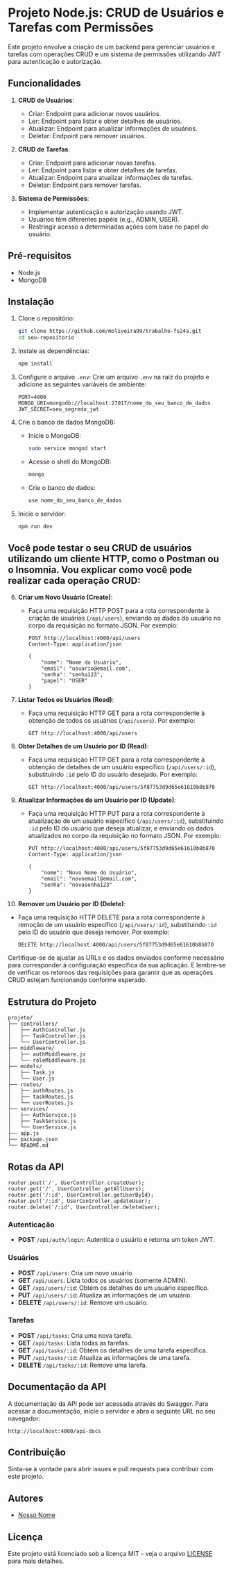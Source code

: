 
# Projeto Node.js: CRUD de Usuários e Tarefas com Permissões

Este projeto envolve a criação de um backend para gerenciar usuários e tarefas com operações CRUD e um sistema de permissões utilizando JWT para autenticação e autorização.

## Funcionalidades

1. **CRUD de Usuários**:
    - Criar: Endpoint para adicionar novos usuários.
    - Ler: Endpoint para listar e obter detalhes de usuários.
    - Atualizar: Endpoint para atualizar informações de usuários.
    - Deletar: Endpoint para remover usuários.

2. **CRUD de Tarefas**:
    - Criar: Endpoint para adicionar novas tarefas.
    - Ler: Endpoint para listar e obter detalhes de tarefas.
    - Atualizar: Endpoint para atualizar informações de tarefas.
    - Deletar: Endpoint para remover tarefas.

3. **Sistema de Permissões**:
    - Implementar autenticação e autorização usando JWT.
    - Usuários têm diferentes papéis (e.g., ADMIN, USER).
    - Restringir acesso a determinadas ações com base no papel do usuário.

## Pré-requisitos

- Node.js
- MongoDB

## Instalação

1. Clone o repositório:
    ```bash
    git clone https://github.com/moliveira99/trabalho-fs24a.git
    cd seu-repositorio
    ```

2. Instale as dependências:
    ```bash
    npm install
    ```

3. Configure o arquivo `.env`:
    Crie um arquivo `.env` na raiz do projeto e adicione as seguintes variáveis de ambiente:
    ```env
    PORT=4000
    MONGO_URI=mongodb://localhost:27017/nome_do_seu_banco_de_dados
    JWT_SECRET=seu_segredo_jwt
    ```

4. Crie o banco de dados MongoDB:
    - Inicie o MongoDB:
        ```bash
        sudo service mongod start
        ```
    - Acesse o shell do MongoDB:
        ```bash
        mongo
        ```
    - Crie o banco de dados:
        ```javascript
        use nome_do_seu_banco_de_dados
        ```

5. Inicie o servidor:
    ```bash
    npm run dev
    ```

## Você pode testar o seu CRUD de usuários utilizando um cliente HTTP, como o Postman ou o Insomnia. Vou explicar como você pode realizar cada operação CRUD:

6. **Criar um Novo Usuário (Create)**:
   - Faça uma requisição HTTP POST para a rota correspondente à criação de usuários (`/api/users`), enviando os dados do usuário no corpo da requisição no formato JSON. Por exemplo:
     ```
     POST http://localhost:4000/api/users
     Content-Type: application/json

     {
         "nome": "Nome do Usuário",
         "email": "usuario@email.com",
         "senha": "senha123",
         "papel": "USER"
     }
     ```
   
7. **Listar Todos os Usuários (Read)**:
   - Faça uma requisição HTTP GET para a rota correspondente à obtenção de todos os usuários (`/api/users`). Por exemplo:
     ```
     GET http://localhost:4000/api/users
     ```

8. **Obter Detalhes de um Usuário por ID (Read)**:
   - Faça uma requisição HTTP GET para a rota correspondente à obtenção de detalhes de um usuário específico (`/api/users/:id`), substituindo `:id` pelo ID do usuário desejado. Por exemplo:
     ```
     GET http://localhost:4000/api/users/5f87753d9d65e61610b8b870
     ```

9. **Atualizar Informações de um Usuário por ID (Update)**:
   - Faça uma requisição HTTP PUT para a rota correspondente à atualização de um usuário específico (`/api/users/:id`), substituindo `:id` pelo ID do usuário que deseja atualizar, e enviando os dados atualizados no corpo da requisição no formato JSON. Por exemplo:
     ```
     PUT http://localhost:4000/api/users/5f87753d9d65e61610b8b870
     Content-Type: application/json

     {
         "nome": "Novo Nome do Usuário",
         "email": "novoemail@email.com",
         "senha": "novasenha123"
     }
     ```

10. **Remover um Usuário por ID (Delete)**:
   - Faça uma requisição HTTP DELETE para a rota correspondente à remoção de um usuário específico (`/api/users/:id`), substituindo `:id` pelo ID do usuário que deseja remover. Por exemplo:
     ```
     DELETE http://localhost:4000/api/users/5f87753d9d65e61610b8b870
     ```

Certifique-se de ajustar as URLs e os dados enviados conforme necessário para corresponder à configuração específica da sua aplicação. E lembre-se de verificar os retornos das requisições para garantir que as operações CRUD estejam funcionando conforme esperado.


## Estrutura do Projeto

```plaintext
projeto/
├── controllers/
│   ├── AuthController.js
│   ├── TaskController.js
│   └── UserController.js
├── middleware/
│   ├── authMiddleware.js
│   └── roleMiddleware.js
├── models/
│   ├── Task.js
│   └── User.js
├── routes/
│   ├── authRoutes.js
│   ├── taskRoutes.js
│   └── userRoutes.js
├── services/
│   ├── AuthService.js
│   ├── TaskService.js
│   └── UserService.js
├── app.js
├── package.json
└── README.md
```

## Rotas da API

```
router.post('/', UserController.createUser);
router.get('/', UserController.getAllUsers);
router.get('/:id', UserController.getUserById);
router.put('/:id', UserController.updateUser);
router.delete('/:id', UserController.deleteUser);
```

### Autenticação

- **POST** `/api/auth/login`: Autentica o usuário e retorna um token JWT.

### Usuários

- **POST** `/api/users`: Cria um novo usuário.
- **GET** `/api/users`: Lista todos os usuários (somente ADMIN).
- **GET** `/api/users/:id`: Obtém os detalhes de um usuário específico.
- **PUT** `/api/users/:id`: Atualiza as informações de um usuário.
- **DELETE** `/api/users/:id`: Remove um usuário.

### Tarefas

- **POST** `/api/tasks`: Cria uma nova tarefa.
- **GET** `/api/tasks`: Lista todas as tarefas.
- **GET** `/api/tasks/:id`: Obtém os detalhes de uma tarefa específica.
- **PUT** `/api/tasks/:id`: Atualiza as informações de uma tarefa.
- **DELETE** `/api/tasks/:id`: Remove uma tarefa.

## Documentação da API

A documentação da API pode ser acessada através do Swagger. Para acessar a documentação, inicie o servidor e abra o seguinte URL no seu navegador:

```
http://localhost:4000/api-docs
```

## Contribuição

Sinta-se à vontade para abrir issues e pull requests para contribuir com este projeto.

## Autores

- [Nosso Nome](https://github.com/seu-usuario)

## Licença

Este projeto está licenciado sob a licença MIT - veja o arquivo [LICENSE](LICENSE) para mais detalhes.
```
